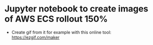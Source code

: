# Jupyter notebook to create images of AWS ECS rollout 150%
- Create gif from it for example with this online tool: https://ezgif.com/maker

# 